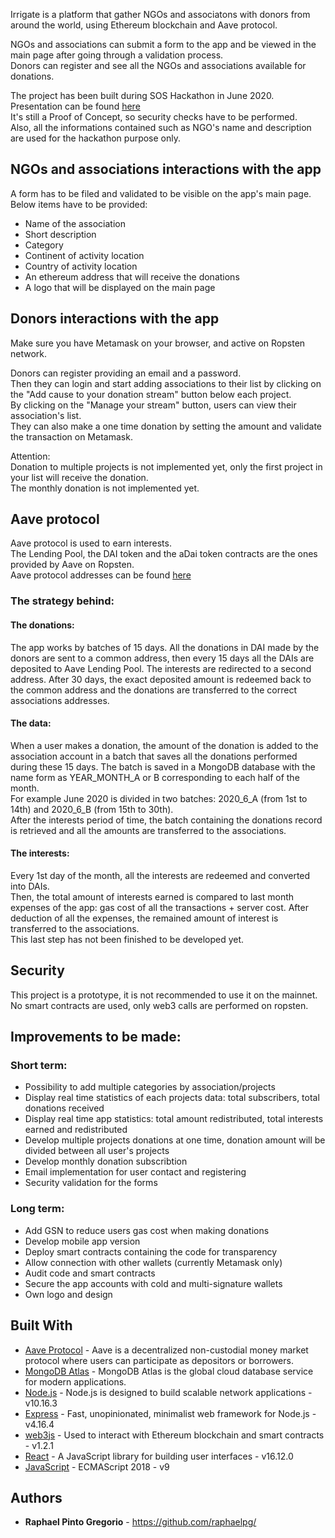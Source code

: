 Irrigate is a platform that gather NGOs and associatons with donors from around the world, using Ethereum blockchain and Aave protocol.  

NGOs and associations can submit a form to the app and be viewed in the main page after going through a validation process.  
Donors can register and see all the NGOs and associations available for donations.  

The project has been built during SOS Hackathon in June 2020.  
Presentation can be found [here](https://docs.google.com/presentation/d/1Tvb5E9A6eEexZ1a7a1ZowvF8ps70dvDOYdWD1HJts30/edit?usp=sharing)  
It's still a Proof of Concept, so security checks have to be performed.  
Also, all the informations contained such as NGO's name and description are used for the hackathon purpose only.   


## NGOs and associations interactions with the app  

A form has to be filed and validated to be visible on the app's main page.  
Below items have to be provided:  
* Name of the association  
* Short description  
* Category  
* Continent of activity location  
* Country of activity location  
* An ethereum address that will receive the donations  
* A logo that will be displayed on the main page  


## Donors interactions with the app  

Make sure you have Metamask on your browser, and active on Ropsten network.  

Donors can register providing an email and a password.  
Then they can login and start adding associations to their list by clicking on the "Add cause to your donation stream" button below each project.  
By clicking on the "Manage your stream" button, users can view their association's list.  
They can also make a one time donation by setting the amount and validate the transaction on Metamask.  

Attention:  
Donation to multiple projects is not implemented yet, only the first project in your list will receive the donation.  
The monthly donation is not implemented yet.  


## Aave protocol  

Aave protocol is used to earn interests.  
The Lending Pool, the DAI token and the aDai token contracts are the ones provided by Aave on Ropsten.  
Aave protocol addresses can be found [here](https://docs.aave.com/developers/deployed-contracts/deployed-contract-instances)  


### The strategy behind:    

#### The donations:  
The app works by batches of 15 days.
All the donations in DAI made by the donors are sent to a common address, then every 15 days all the DAIs are deposited to Aave Lending Pool.
The interests are redirected to a second address.
After 30 days, the exact deposited amount is redeemed back to the common address and the donations are transferred to the correct associations addresses.

#### The data:  
When a user makes a donation, the amount of the donation is added to the association account in a batch that saves all the donations performed during these 15 days. The batch is saved in a MongoDB database with the name form as YEAR_MONTH_A or B corresponding to each half of the month.  
For example June 2020 is divided in two batches: 2020_6_A (from 1st to 14th) and 2020_6_B (from 15th to 30th).   
After the interests period of time, the batch containing the donations record is retrieved and all the amounts are transferred to the associations.  

#### The interests:  
Every 1st day of the month, all the interests are redeemed and converted into DAIs.  
Then, the total amount of interests earned is compared to last month expenses of the app: gas cost of all the transactions + server cost.
After deduction of all the expenses, the remained amount of interest is transferred to the associations.  
This last step has not been finished to be developed yet. 


## Security  

This project is a prototype, it is not recommended to use it on the mainnet.  
No smart contracts are used, only web3 calls are performed on ropsten.  


## Improvements to be made:  

### Short term:  
* Possibility to add multiple categories by association/projects  
* Display real time statistics of each projects data: total subscribers, total donations received   
* Display real time app statistics: total amount redistributed, total interests earned and redistributed  
* Develop multiple projects donations at one time, donation amount will be divided between all user's projects  
* Develop monthly donation subscribtion  
* Email implementation for user contact and registering  
* Security validation for the forms  

### Long term:  
* Add GSN to reduce users gas cost when making donations  
* Develop mobile app version  
* Deploy smart contracts containing the code for transparency    
* Allow connection with other wallets (currently Metamask only)  
* Audit code and smart contracts  
* Secure the app accounts with cold and multi-signature wallets  
* Own logo and design


## Built With

* [Aave Protocol](https://docs.aave.com/developers/) - Aave is a decentralized non-custodial money market protocol where users can participate as depositors or borrowers.  
* [MongoDB Atlas](https://www.mongodb.com/cloud/atlas) - MongoDB Atlas is the global cloud database service for modern applications.  
* [Node.js](https://nodejs.org/en/docs/) - Node.js is designed to build scalable network applications - v10.16.3  
* [Express](https://expressjs.com/en/4x/api.html) - Fast, unopinionated, minimalist web framework for Node.js - v4.16.4  
* [web3js](https://web3js.readthedocs.io/en/v1.2.1/web3.html) - Used to interact with Ethereum blockchain and smart contracts - v1.2.1  
* [React](https://reactjs.org/) - A JavaScript library for building user interfaces - v16.12.0  
* [JavaScript](https://developer.mozilla.org/en-US/docs/Web/JavaScript) - ECMAScript 2018 - v9  


## Authors

* **Raphael Pinto Gregorio** - https://github.com/raphaelpg/
